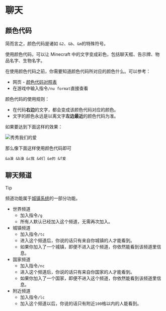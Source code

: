 # 聊天

## 颜色代码

简而言之，颜色代码是诸如 `&2`、`&b`、`&m`的特殊符号。

使用颜色代码，可以让 Minecraft 中的文字变成彩色，包括聊天框、告示牌、物品名字、生物名字。

在使用颜色代码之前，你需要知道颜色代码所对应的颜色什么。可以参考：

- 网页 - [颜色代码对照表](https://wiki.ess3.net/mc/)
- 在游戏中输入指令`/nu format`直接查看

颜色代码的使用规则：

- 在代码**右边**的文字，都会变成该颜色代码对应的颜色。
- 文字的颜色永远是以离文字**左边最近**的颜色代码为准。

如果要达到下面这样的效果：

![秀秀我们的爱](https://mimaru-jp.oss-ap-northeast-1.aliyuncs.com/images/color-code-example.png)

那么像下面这样使用颜色代码即可

```颜色代码
&a溴 &b溴 &c我 &d们 &e的 &f爱
```

## 聊天频道

> [!tip]
> 频道功能属于[城镇系统](/plugins/towny.md)的一部分功能。

- 世界频道
  - 加入指令`/g`
  - 所有人默认已经加入这个频道，无需再次加入。
- 城镇频道
  - 加入指令`/tc`
  - 进入这个频道后，你说的话只有来自你城镇的人才能看到。
  - 如果你加入了一个城镇，即便不进入这个频道，你依然能看到该频道里信息。
- 国家频道
  - 加入指令`/nc`
  - 进入这个频道后，你说的话只有来自你国家的人才能看到。
  - 如果你加入了一个国家，即便不进入这个频道，你依然能看到该频道里信息。
- 附近频道
  - 加入指令`/lc`
  - 加入这个频道以后，你说的话只有附近`100`格以内的人能看到。
